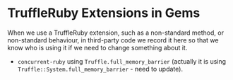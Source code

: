 # TruffleRuby Extensions in Gems

When we use a TruffleRuby extension, such as a non-standard method, or
non-standard behaviour, in third-party code we record it here so that we
know who is using it if we need to change something about it.

* `concurrent-ruby` using `Truffle.full_memory_barrier` (actually it is using
  `Truffle::System.full_memory_barrier` - need to update).

